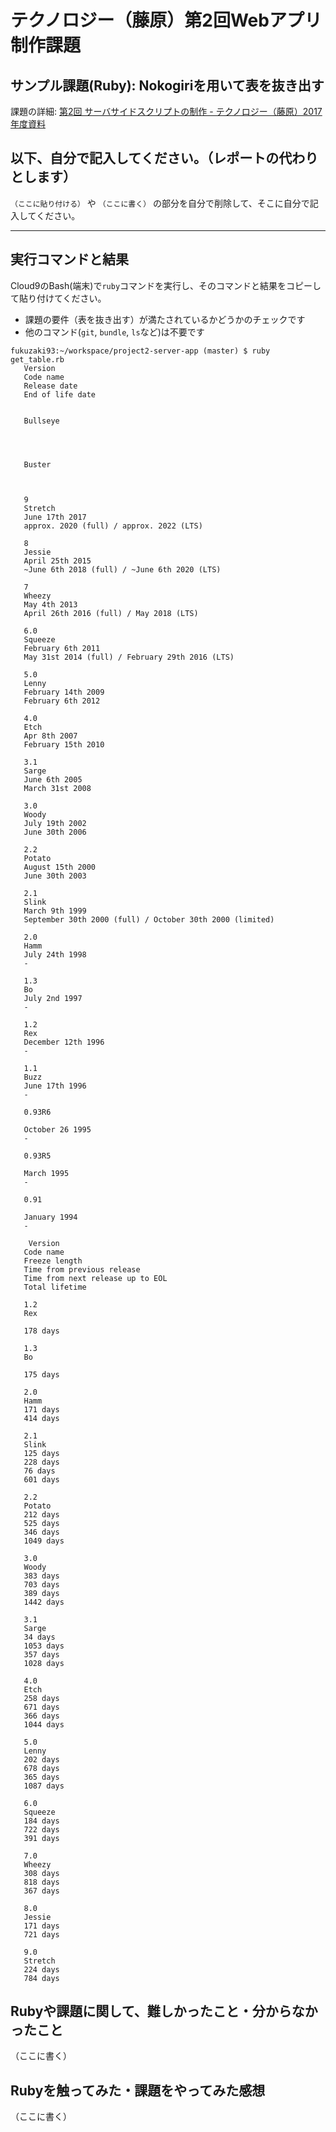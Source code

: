 # テクノロジー（藤原）第2回Webアプリ制作課題

## サンプル課題(Ruby): Nokogiriを用いて表を抜き出す

課題の詳細: [第2回 サーバサイドスクリプトの制作 - テクノロジー（藤原）2017年度資料](https://kd-site2017.firebaseapp.com/project2-server-app/)

## 以下、自分で記入してください。（レポートの代わりとします）

`（ここに貼り付ける）` や `（ここに書く）` の部分を自分で削除して、そこに自分で記入してください。

----------------------

## 実行コマンドと結果

Cloud9のBash(端末)で`ruby`コマンドを実行し、そのコマンドと結果をコピーして貼り付けてください。

- 課題の要件（表を抜き出す）が満たされているかどうかのチェックです
- 他のコマンド(`git`, `bundle`, `ls`など)は不要です

```
fukuzaki93:~/workspace/project2-server-app (master) $ ruby get_table.rb 
   Version 
   Code name 
   Release date 
   End of life date 

   
   Bullseye 
   
   

   
   Buster 
   
   

   9 
   Stretch 
   June 17th 2017 
   approx. 2020 (full) / approx. 2022 (LTS)  

   8 
   Jessie   
   April 25th 2015    
   ~June 6th 2018 (full) / ~June 6th 2020 (LTS) 

   7 
   Wheezy   
   May 4th 2013       
   April 26th 2016 (full) / May 2018 (LTS) 

   6.0 
   Squeeze 
   February 6th 2011 
   May 31st 2014 (full) / February 29th 2016 (LTS) 

   5.0 
   Lenny     
   February 14th 2009 
   February 6th 2012 

   4.0 
   Etch       
   Apr 8th 2007       
   February 15th 2010 

   3.1 
   Sarge     
   June 6th 2005      
   March 31st 2008 

   3.0 
   Woody     
   July 19th 2002     
   June 30th 2006  

   2.2 
   Potato   
   August 15th 2000   
   June 30th 2003 

   2.1 
   Slink     
   March 9th 1999     
   September 30th 2000 (full) / October 30th 2000 (limited) 

   2.0 
   Hamm       
   July 24th 1998     
   - 

   1.3 
   Bo           
   July 2nd 1997      
   - 

   1.2 
   Rex         
   December 12th 1996 
   - 

   1.1 
   Buzz       
   June 17th 1996     
   - 

   0.93R6 
                          
   October 26 1995    
   - 

   0.93R5 
                          
   March 1995         
   - 

   0.91   
                          
   January 1994 
   - 

    Version 
   Code name 
   Freeze length 
   Time from previous release 
   Time from next release up to EOL 
   Total lifetime 

   1.2 
   Rex 
   
   178 days 

   1.3 
   Bo 
   
   175 days 

   2.0 
   Hamm 
   171 days 
   414 days 

   2.1 
   Slink 
   125 days 
   228 days 
   76 days 
   601 days 

   2.2 
   Potato 
   212 days 
   525 days 
   346 days 
   1049 days 

   3.0 
   Woody 
   383 days 
   703 days 
   389 days 
   1442 days 

   3.1 
   Sarge 
   34 days 
   1053 days 
   357 days 
   1028 days 

   4.0 
   Etch 
   258 days 
   671 days 
   366 days 
   1044 days 

   5.0 
   Lenny
   202 days 
   678 days 
   365 days 
   1087 days 

   6.0 
   Squeeze 
   184 days 
   722 days 
   391 days 

   7.0 
   Wheezy 
   308 days 
   818 days 
   367 days 

   8.0 
   Jessie 
   171 days 
   721 days 

   9.0 
   Stretch 
   224 days 
   784 days 
```

## Rubyや課題に関して、難しかったこと・分からなかったこと

（ここに書く）

## Rubyを触ってみた・課題をやってみた感想

（ここに書く）

